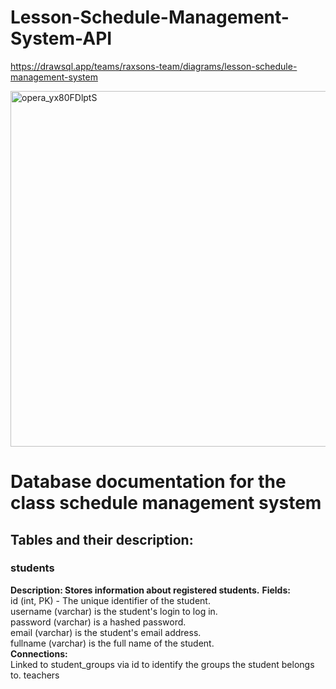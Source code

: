 # Lesson-Schedule-Management-System-API

https://drawsql.app/teams/raxsons-team/diagrams/lesson-schedule-management-system

<img width="569" alt="opera_yx80FDlptS" src="https://github.com/user-attachments/assets/74d88586-713e-4be9-8763-4c7c18169211">


<h1>Database documentation for the class schedule management system</h1>

<h2>Tables and their description:</h2>

<h3>students</h3>

<b>Description: Stores information about registered students.</b>
<b>Fields:</b><br>
  id (int, PK) - The unique identifier of the student.<br>
  username (varchar) is the student's login to log in.<br>
  password (varchar) is a hashed password.<br>
  email (varchar) is the student's email address.<br>
  fullname (varchar) is the full name of the student.<br>
<b>Connections:</b><br>
  Linked to student_groups via id to identify the groups the student belongs to.
  teachers<br>
